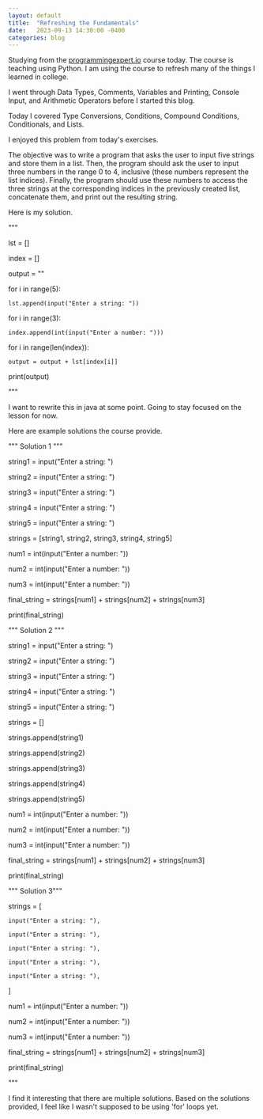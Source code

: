 ```yaml
---
layout: default
title:  "Refreshing the Fundamentals"
date:   2023-09-13 14:30:00 -0400
categories: blog
---
```

Studying from the [programmingexpert.io][course-site] course today. The course is teaching using Python. I am using the course to refresh many of the things I learned in college. 

I went through Data Types, Comments, Variables and Printing, Console Input, and Arithmetic Operators before I started this blog.

Today I covered Type Conversions, Conditions, Compound Conditions, Conditionals, and Lists.

I enjoyed this problem from today's exercises.

The objective was to write a program that asks the user to input five strings and store them in a list.
Then, the program should ask the user to input three numbers in the range 0 to 4, inclusive (these numbers represent the list indices).
Finally, the program should use these numbers to access the three strings at the corresponding indices in the previously created list, concatenate them, and print out the resulting string.

Here is my solution.

"""

lst = []

index = []

output = ""

for i in range(5):

    lst.append(input("Enter a string: "))

for i in range(3):

    index.append(int(input("Enter a number: ")))

for i in range(len(index)):

    output = output + lst[index[i]]

print(output)

"""

I want to rewrite this in java at some point. Going to stay focused on the lesson for now.

Here are example solutions the course provide.

""" Solution 1 """

string1 = input("Enter a string: ")

string2 = input("Enter a string: ")

string3 = input("Enter a string: ")

string4 = input("Enter a string: ")

string5 = input("Enter a string: ")

strings = [string1, string2, string3, string4, string5]

num1 = int(input("Enter a number: "))

num2 = int(input("Enter a number: "))

num3 = int(input("Enter a number: "))

final_string = strings[num1] + strings[num2] + strings[num3]

print(final_string)

""" Solution 2 """

string1 = input("Enter a string: ")

string2 = input("Enter a string: ")

string3 = input("Enter a string: ")

string4 = input("Enter a string: ")

string5 = input("Enter a string: ")

strings = []

strings.append(string1)

strings.append(string2)

strings.append(string3)

strings.append(string4)

strings.append(string5)

num1 = int(input("Enter a number: "))

num2 = int(input("Enter a number: "))

num3 = int(input("Enter a number: "))


final_string = strings[num1] + strings[num2] + strings[num3]

print(final_string)

""" Solution 3"""

strings = [

    input("Enter a string: "),

    input("Enter a string: "),

    input("Enter a string: "),

    input("Enter a string: "),

    input("Enter a string: "),

]

num1 = int(input("Enter a number: "))

num2 = int(input("Enter a number: "))

num3 = int(input("Enter a number: "))

final_string = strings[num1] + strings[num2] + strings[num3]

print(final_string)

"""

I find it interesting that there are multiple solutions. Based on the solutions provided, I feel like I wasn't
supposed to be using 'for' loops yet.

[course-site]: https://www.programmingexpert.io/index